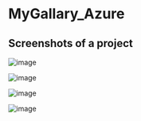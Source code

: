 # MyGallary_Azure

## Screenshots of a project
![image](https://github.com/kostya-over/MyGallary_Azure/assets/99737062/b893e39c-7fd0-4b00-a453-5a627e6dd9f9)

![image](https://github.com/kostya-over/MyGallary_Azure/assets/99737062/6753f7c7-190b-4c53-be63-bc2582882e27)

![image](https://github.com/kostya-over/MyGallary_Azure/assets/99737062/2ea4d49b-e575-4085-ae8a-9d20e8ed7b25)

![image](https://github.com/kostya-over/MyGallary_Azure/assets/99737062/4115bc05-faff-416c-ae8b-88c6c92b7945)
